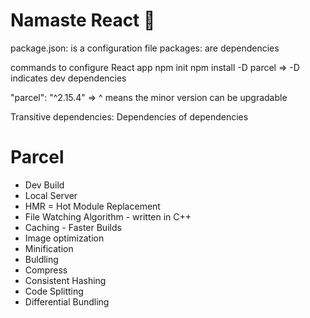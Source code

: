 # Namaste React 🚀
package.json: is a configuration file
packages: are dependencies

commands to configure React app
npm init
npm install -D parcel  => -D indicates dev dependencies

"parcel": "^2.15.4"  => ^ means the minor version can be upgradable  

Transitive dependencies: Dependencies of dependencies

# Parcel
- Dev Build
- Local Server
- HMR = Hot Module Replacement
- File Watching Algorithm - written in C++
- Caching - Faster Builds
- Image optimization
- Minification
- Buldling
- Compress 
- Consistent Hashing
- Code Splitting
- Differential Bundling
